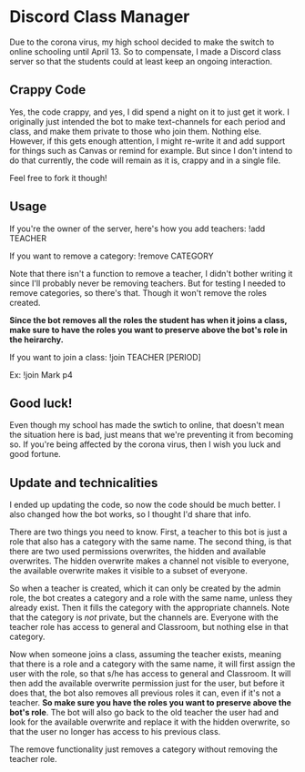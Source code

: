 # Discord Class Manager
Due to the corona virus, my high school decided to make the switch to online schooling until April 13.
So to compensate, I made a Discord class server so that the students could at least keep an ongoing interaction.

## Crappy Code
Yes, the code crappy, and yes, I did spend a night on it to just get it work.
I originally just intended the bot to make text-channels for each period and class, and make them private to those who join them. Nothing else.
However, if this gets enough attention, I might re-write it and add support for things such as Canvas or remind for example. But since I don't intend to do that currently, the code will remain as it is, crappy and in a single file.

Feel free to fork it though!


## Usage
If you're the owner of the server, here's how you add teachers:
!add TEACHER

If you want to remove a category:
!remove CATEGORY

Note that there isn't a function to remove a teacher, I didn't bother writing it since I'll probably never be removing teachers. But for testing I needed to remove categories, so there's that. Though it won't remove the roles created.

**Since the bot removes all the roles the student has when it joins a class, make sure to have the roles you want to preserve above the bot's role in the heirarchy.**

If you want to join a class:
!join TEACHER [PERIOD]

Ex: !join Mark p4

## Good luck!
Even though my school has made the swtich to online, that doesn't mean the situation here is bad, just means that we're preventing it from becoming so. If you're being affected by the corona virus, then I wish you luck and good fortune.

## Update and technicalities
I ended up updating the code, so now the code should be much better. I also changed how the bot works, so I thought I'd share that info.

There are two things you need to know. First, a teacher to this bot is just a role that also has a category with the same name. The second thing, is that there are two used permissions overwrites, the hidden and available overwrites.
The hidden overwrite makes a channel not visible to everyone, the available overwrite makes it visible to a subset of everyone.

So when a teacher is created, which it can only be created by the admin role, the bot creates a category and a role with the same name, unless they already exist. Then it fills the category with the appropriate channels. Note that the category is *not* private, but the channels are. Everyone with the teacher role has access to general and Classroom, but nothing else in that category.

Now when someone joins a class, assuming the teacher exists, meaning that there is a role and a category with the same name, it will first assign the user with the role, so that s/he has access to general and Classroom. It will then add the available overwrite permission just for the user, but before it does that, the bot also removes all previous roles it can, even if it's not a teacher. **So make sure you have the roles you want to preserve above the bot's role**. The bot will also go back to the old teacher the user had and look for the available overwrite and replace it with the hidden overwrite, so that the user no longer has access to his previous class.

The remove functionality just removes a category without removing the teacher role.
